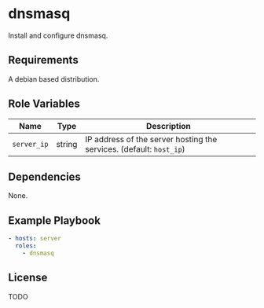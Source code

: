 # dnsmasq
Install and configure dnsmasq.

## Requirements
A debian based distribution.

## Role Variables
| Name               | Type   | Description                                                   |
|--------------------|--------|---------------------------------------------------------------|
| `server_ip` | string | IP address of the server hosting the services.  (default: `host_ip`) |

## Dependencies
None.

## Example Playbook
```yaml
- hosts: server
  roles:
    - dnsmasq
```

## License
TODO
